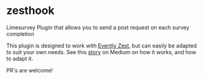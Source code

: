 # zesthook
Limesurvey Plugin that allows you to send a post request on each survey completion

This plugin is designed to work with [Evently Zest](https://zest.evently.nl), but can easily be adapted to suit your own needs.
See this [story](https://medium.com/@evently/creating-limesurvey-plugins-adcdf8d7e334#.ixjy5h1o1) on Medium on how it works, and how to adapt it. 

PR's are welcome!
